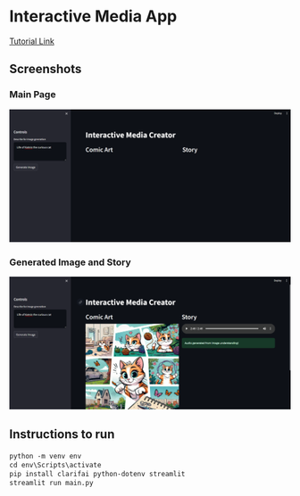 # Interactive Media App
[Tutorial Link](https://lablab.ai/t/crafting-engaging-stories-with-ai-building-an-interactive-media-app)

## Screenshots
### Main Page
![Main Page](Screenshot-Before.png)
### Generated Image and Story
![Generated Image and Story](Screenshot-After.png)

## Instructions to run
```
python -m venv env
cd env\Scripts\activate 
pip install clarifai python-dotenv streamlit
streamlit run main.py
```